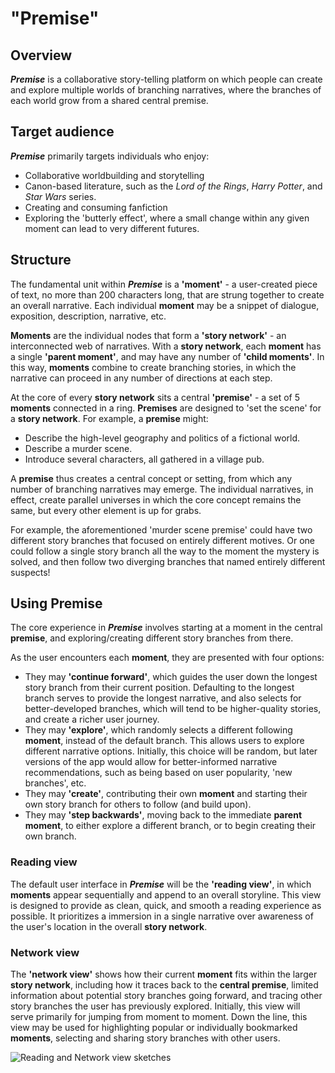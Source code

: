 # "Premise"

## Overview

__*Premise*__ is a collaborative story-telling platform on which people can
create and explore multiple worlds of branching narratives, where the branches
of each world grow from a shared central premise.

## Target audience

__*Premise*__ primarily targets individuals who enjoy:

* Collaborative worldbuilding and storytelling
* Canon-based literature, such as the *Lord of the Rings*, *Harry Potter*,
    and *Star Wars* series.
* Creating and consuming fanfiction
* Exploring the 'butterly effect', where a small change within any given moment
    can lead to very different futures.

## Structure

The fundamental unit within __*Premise*__ is a __'moment'__ - a user-created
  piece of text, no more than 200 characters long, that are strung together to
  create an overall narrative. Each individual __moment__ may be a snippet of
  dialogue, exposition, description, narrative, etc.

__Moments__ are the individual nodes that form a __'story network'__ - an
  interconnected web of narratives. With a __story network__, each __moment__ has
  a single __'parent moment'__, and may have any number of __'child moments'__.
  In this way, __moments__ combine to create branching stories, in which the
  narrative can proceed in any number of directions at each step.

At the core of every __story network__ sits a central __'premise'__ - a set of
5 __moments__ connected in a ring. __Premises__ are designed to 'set the scene' for
a __story network__. For example, a __premise__ might:

* Describe the high-level geography and politics of a fictional world.
* Describe a murder scene.
* Introduce several characters, all gathered in a village pub.

A __premise__ thus creates a central concept or setting, from which any number
  of branching narratives may emerge. The individual narratives, in effect,
  create parallel universes in which the core concept remains the same, but
  every other element is up for grabs.
  
For example, the aforementioned 'murder scene premise' could have two different
  story branches that focused on entirely different motives. Or one could follow
  a single story branch all the way to the moment the mystery is solved, and
  then follow two diverging branches that named entirely different suspects!

## Using Premise

The core experience in __*Premise*__ involves starting at a moment in the central
  __premise__, and exploring/creating different story branches from there.

As the user encounters each __moment__, they are presented with four options:

* They may __'continue forward'__, which guides the user down the longest story
    branch from their current position. Defaulting to the longest branch serves
    to provide the longest narrative, and also selects for better-developed
    branches, which will tend to be higher-quality stories, and create a richer
    user journey.
* They may __'explore'__, which randomly selects a different following __moment__,
    instead of the default branch. This allows users to explore different
    narrative options. Initially, this choice will be random, but later versions
    of the app would allow for better-informed narrative recommendations, such as
    being based on user popularity, 'new branches', etc.
* They may __'create'__, contributing their own __moment__ and starting their own
    story branch for others to follow (and build upon).
* They may __'step backwards'__, moving back to the immediate __parent moment__,
    to either explore a different branch, or to begin creating their own branch.

### Reading view

The default user interface in __*Premise*__ will be the __'reading view'__, in
  which __moments__ appear sequentially and append to an overall storyline. This
  view is designed to provide as clean, quick, and smooth a reading experience
  as possible. It prioritizes a immersion in a single narrative over awareness
  of the user's location in the overall __story network__.
  
### Network view

The __'network view'__ shows how their current __moment__ fits within the larger
  __story network__, including how it traces back to the __central premise__,
  limited information about potential story branches going forward, and tracing
  other story branches the user has previously explored. Initially, this view
  will serve primarily for jumping from moment to moment. Down the line, this
  view may be used for highlighting popular or individually bookmarked
  __moments__, selecting and sharing story branches with other users.
  
![Reading and Network view sketches](./img/Reading_Network_Views_2018_11_19png)